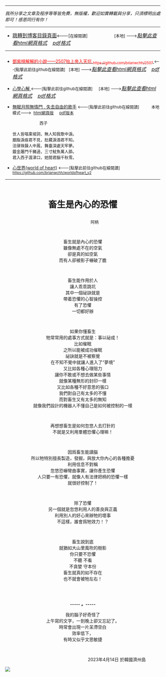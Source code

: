 ***
*我所分享之文章及程序等等皆免費，無版權，歡迎如實轉載與分享，只須標明出處即可！感恩同行有你！* 
****
- [<font size=3>跳轉到博客目錄頁面</font>](../../tableOfContent.md)<---[<font size=2>在線閱讀</font>]&nbsp;&nbsp; &nbsp; &nbsp; &nbsp; &nbsp; &nbsp; &nbsp; &nbsp; &nbsp;&nbsp; &nbsp;  <font size=2> [本地] ---></font><font size=3>[*_點擊此查看html網頁格式_*](../../tableOfContent.html)&nbsp; &nbsp; [*_pdf格式_*](../../tableOfContent.md.pdf)</font>
****

### <p style="font-size: 23px; font-weight:900;"></p>

- [<font color=red> 鄧紫棋解解的小說——2507抬上帝入天坑 <sub>https://github.com/brianwchh/2507 </sub></font>](https://github.com/brianwchh/worldofheart_v2/blob/main/md_and_html/%E9%84%A7%E7%B4%AB%E6%A3%8B%E8%A7%A3%E8%A7%A3%E7%9A%84%E5%B0%8F%E8%AA%AA%E2%80%94%E2%80%942507%E6%8A%AC%E4%B8%8A%E5%B8%9D%E5%85%A5%E5%A4%A9%E5%9D%91.md)<font size=2><---[點擊此前往github在線閱讀]</font>&nbsp;&nbsp; <font size=2> [本地] ---></font><font size=3>[*_點擊此查看html網頁格式_*](../../md_and_html/鄧紫棋解解的小說——2507抬上帝入天坑.html)&nbsp; &nbsp; [*_pdf格式_*](../../md_and_html/鄧紫棋解解的小說——2507抬上帝入天坑.md.pdf)</font> 

- [<font  > 心學心解 </font>](https://github.com/brianwchh/worldofheart_v2/blob/main/md_and_html/%E5%BF%83%E5%AD%B8%E6%96%B0%E8%A7%A3.md)<font size=2><---[點擊此前往github在線閱讀]</font>&nbsp;&nbsp; &nbsp;   <font size=2> [本地] ---></font><font size=3>[*_點擊此查看html網頁格式_*](../../md_and_html/心學新解.html)&nbsp; &nbsp; [*_pdf格式_*](../../md_and_html/心學新解.md.pdf)</font> 

- [<font  >無眠月照無情門 . 失去自由的歌手</font>](https://github.com/brianwchh/worldofheart_v2/blob/main/md_and_html/%E7%84%A1%E7%9C%A0%E6%9C%88%E7%85%A7%E7%84%A1%E6%83%85%E9%96%80.md)<font size=2> <---[點擊此前往github在線閱讀]</font> &nbsp;&nbsp;&nbsp;&nbsp;&nbsp;&nbsp;&nbsp;&nbsp; <font size=2>本地模式---> &nbsp;[html網頁版](../../md_and_html/無眠月照無情門.html) &nbsp;&nbsp;&nbsp; [pdf版本](../../md_and_html/無眠月照無情門.md.pdf) </font>

    <p><font size=2>&nbsp; &nbsp; &nbsp; &nbsp; &nbsp; &nbsp; &nbsp; &nbsp; &nbsp; &nbsp; &nbsp; &nbsp; 西子</br></br>世人皆唱東坡詞，無人知我歌中淚。</br>胭脂淚痕君不見，肚藏淚酒君不知。</br>法律珠鍊人中鳳，舞臺深處天牢夢。</br>鍍金屠門千豬過，三寸魷魚萬人舔。</br>君入西子渡津口，她閱君腦千秋雪。</font></p>
    
- [<font  >心世界(world of heart)</font>](https://github.com/brianwchh/worldofheart_v2)<font size=2> <---[點擊此前往github在線閱讀]</font> <sub> https://github.com/brianwchh/worldofheart_v2 </sub>

   

****



</br>

****<p align="center" style="font-size: 28px;">畜生是內心的恐懼</p>****

<p align="center" style="font-size: small;">&nbsp;&nbsp;&nbsp;&nbsp;&nbsp;&nbsp;&nbsp;&nbsp;&nbsp;&nbsp;&nbsp;&nbsp;&nbsp;&nbsp;&nbsp;&nbsp;&nbsp;&nbsp;&nbsp;&nbsp; 阿柄</p>


</br>


<div align="center"> <!-- div_1-->

<div align="center"> 

畜生就是內心的恐懼    
雖像無處不在的空氣   
卻是真的如空氣     
而有人卻被影子嚇破了膽     


</br>

畜生能作用於人  
讓人乖乖跳坑   
其中一個祕訣就是   
帶着恐懼的心智操控   
有了恐懼   
一切都好辦   
 

</br>

如果你懂畜生   
牠常常用的處事方式就是：事以祕成！   
比如催眠   
之所以能被成功催眠   
祕訣就是不被察覺   
在不知不覺中就讓人進入了“夢境”    
又比如各種心理阻力   
讓你不敢或不想去做某些事情    
就像某種無形的封印一樣     
又比如各種不好意思的張口   
我們對自己有太多的不懂   
而對畜生又有太多的無知   
就像我們設計的機器人不懂自己是如何被控制的一樣   


</br>

再想想畜生是如何忽悠人去打針的   
不就是又利用羣體恐懼心理嘛！   


</br>

因爲畜生能讀腦   
所以牠特別擅長製造，發掘，與放大你內心的各種擔憂   
利用信息不對稱   
忽悠恐嚇彎曲事實，讓你產生恐懼   
人只要一有恐懼，就像人有法律把柄的恐懼一樣  
就很好控制了！ 


</br>

除了恐懼  
另一個就是忽悠利用人的善良與正義     
利用別人的好心來辦牠的壞事     
不這樣，誰會爲牠效力！？


</br>

畜生說到底   
就猶如大山里風吹的樹影   
你只要不恐懼  
不聽  不看  
不貪婪  守本份   
畜生就真的如不存在  
也不就會被牠左右！ 

</br>  



</br>  



***_-----&nbsp;。-----_***

我的腦子好奇怪了   
上午寫的文字，一到晚上卻又忘記了。    
時常會出現一片呆滯空白     
效率低下，    
有時又似乎文思敏捷   


<sub><span></span></sub>

</div>

</br>


  <p align="right"> 2023年4月14日  於韓國濟州島 &nbsp;&nbsp;&nbsp;&nbsp;&nbsp;&nbsp;&nbsp;&nbsp;&nbsp;&nbsp;&nbsp; </p>  
  
</div> <!-- end of div_1-->

  




<!-- image area, flex to make it center,it may not work for github, for html and pdf rendering only -->
<div align="center" style="page-break-inside: avoid; margin-top:1px; margin-bottom:1px;"> <!-- pictureWrapper_div add this only to make the bendan github understand -->
  

  <div class="ImageWrapperFlex" >
   <div class="FlexSide"  ></div>
   <image class="FlexImage"   src='./images/bubble.png'/>
   <div class="FlexSide" ></div>
  </div>

  <div class="ImageWrapperFlex" >
   <div class="FlexSide"  ></div>
   <image class="FlexImage"   src=''/>
   <div class="FlexSide" ></div>
  </div>


</div> <!-- end pictureWrapper_div -->

</br>
</br>






</br>
</br>


<style>

.ImageWrapperFlex {
    display: flex; 
    flex-direction: row; 
    margin-top: 1px; 
    margin-bottom: 1px;

    width: 100% ;
}

.FlexSide {
    flex-basis: 0px ;
    flex:1;

}



/* large device screen 設置熒幕顯示圖片大小（電腦等大型屏幕）*/
@media only screen and (min-width: 600px) {

    .FlexImage {
        flex-basis: 600px ;
        flex:0;    
        height:auto; 
        max-width: 600px;
        min-width: 600px;
     
    }

}

 /* small device screen 設置熒幕顯示圖片大小（平板手機等屏幕）*/
@media only screen and (max-width: 600px) {
    
    .FlexImage {
        flex-basis: 600px ;
        flex:1;
        height:auto; 
     
    }

}

/* style for print !important 設置打印圖片大小*/
@media print {

    .FlexImage {
        flex-basis: 500px ;
        flex:0;    
        height:auto; 
        max-width: 500px;
        min-width: 500px;
     
    }
}


</style>


